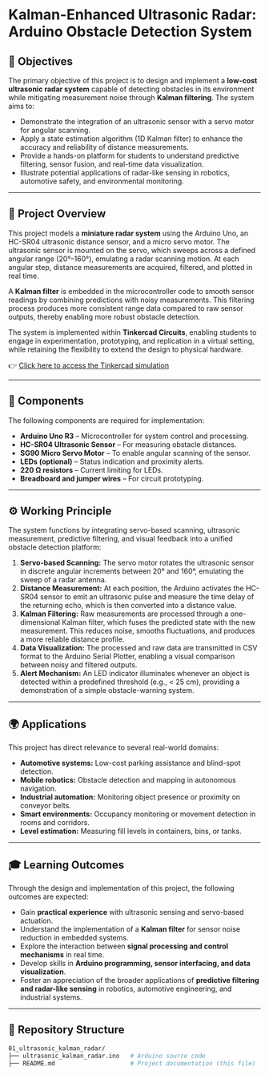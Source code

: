 # Kalman-Enhanced Ultrasonic Radar: Arduino Obstacle Detection System  

## 🎯 Objectives  
The primary objective of this project is to design and implement a **low-cost ultrasonic radar system** capable of detecting obstacles in its environment while mitigating measurement noise through **Kalman filtering**. The system aims to:  

- Demonstrate the integration of an ultrasonic sensor with a servo motor for angular scanning.  
- Apply a state estimation algorithm (1D Kalman filter) to enhance the accuracy and reliability of distance measurements.  
- Provide a hands-on platform for students to understand predictive filtering, sensor fusion, and real-time data visualization.  
- Illustrate potential applications of radar-like sensing in robotics, automotive safety, and environmental monitoring.  

---

## 📖 Project Overview  
This project models a **miniature radar system** using the Arduino Uno, an HC-SR04 ultrasonic distance sensor, and a micro servo motor. The ultrasonic sensor is mounted on the servo, which sweeps across a defined angular range (20°–160°), emulating a radar scanning motion. At each angular step, distance measurements are acquired, filtered, and plotted in real time.  

A **Kalman filter** is embedded in the microcontroller code to smooth sensor readings by combining predictions with noisy measurements. This filtering process produces more consistent range data compared to raw sensor outputs, thereby enabling more robust obstacle detection.  

The system is implemented within **Tinkercad Circuits**, enabling students to engage in experimentation, prototyping, and replication in a virtual setting, while retaining the flexibility to extend the design to physical hardware.  

👉 [Click here to access the Tinkercad simulation](https://www.tinkercad.com/things/7kQgTeDa8EL-ultrasonickalmanradar)  

---

## 🔧 Components  
The following components are required for implementation:  

- **Arduino Uno R3** – Microcontroller for system control and processing.  
- **HC-SR04 Ultrasonic Sensor** – For measuring obstacle distances.  
- **SG90 Micro Servo Motor** – To enable angular scanning of the sensor.  
- **LEDs (optional)** – Status indication and proximity alerts.  
- **220 Ω resistors** – Current limiting for LEDs.  
- **Breadboard and jumper wires** – For circuit prototyping.  

---

## ⚙️ Working Principle  
The system functions by integrating servo-based scanning, ultrasonic measurement, predictive filtering, and visual feedback into a unified obstacle detection platform:  

1. **Servo-based Scanning:** The servo motor rotates the ultrasonic sensor in discrete angular increments between 20° and 160°, emulating the sweep of a radar antenna.  
2. **Distance Measurement:** At each position, the Arduino activates the HC-SR04 sensor to emit an ultrasonic pulse and measure the time delay of the returning echo, which is then converted into a distance value.  
3. **Kalman Filtering:** Raw measurements are processed through a one-dimensional Kalman filter, which fuses the predicted state with the new measurement. This reduces noise, smooths fluctuations, and produces a more reliable distance profile.  
4. **Data Visualization:** The processed and raw data are transmitted in CSV format to the Arduino Serial Plotter, enabling a visual comparison between noisy and filtered outputs.  
5. **Alert Mechanism:** An LED indicator illuminates whenever an object is detected within a predefined threshold (e.g., < 25 cm), providing a demonstration of a simple obstacle-warning system.  

---

## 🌍 Applications  
This project has direct relevance to several real-world domains:  

- **Automotive systems:** Low-cost parking assistance and blind-spot detection.  
- **Mobile robotics:** Obstacle detection and mapping in autonomous navigation.  
- **Industrial automation:** Monitoring object presence or proximity on conveyor belts.  
- **Smart environments:** Occupancy monitoring or movement detection in rooms and corridors.  
- **Level estimation:** Measuring fill levels in containers, bins, or tanks.  

---

## 🎓 Learning Outcomes  
Through the design and implementation of this project, the following outcomes are expected:  

- Gain **practical experience** with ultrasonic sensing and servo-based actuation.  
- Understand the implementation of a **Kalman filter** for sensor noise reduction in embedded systems.  
- Explore the interaction between **signal processing and control mechanisms** in real time.  
- Develop skills in **Arduino programming, sensor interfacing, and data visualization**.  
- Foster an appreciation of the broader applications of **predictive filtering and radar-like sensing** in robotics, automotive engineering, and industrial systems.  

---

## 📂 Repository Structure  
```bash
01_ultrasonic_kalman_radar/
├── ultrasonic_kalman_radar.ino   # Arduino source code
├── README.md                     # Project documentation (this file)
